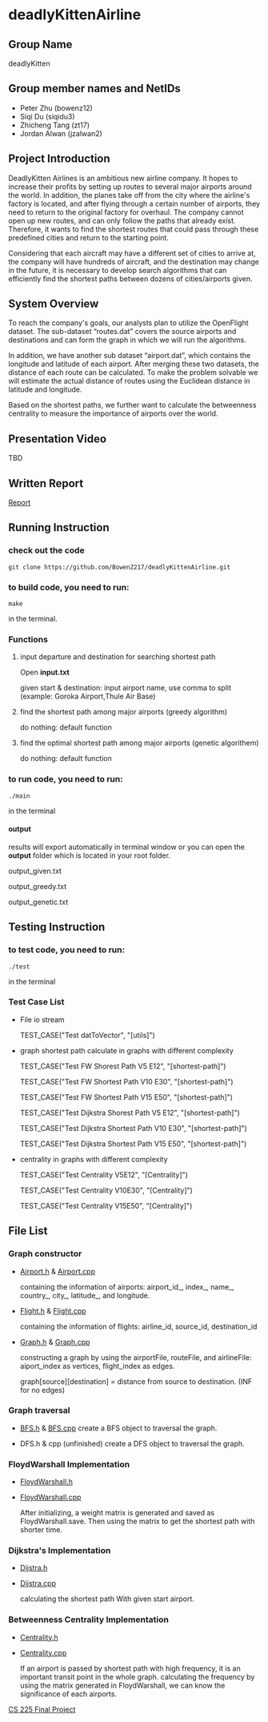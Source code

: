 # deadlyKittenAirline

## Group Name

deadlyKitten

## Group member names and NetIDs

* Peter Zhu (bowenz12)
* Siqi Du (siqidu3)
* Zhicheng Tang (zt17)
* Jordan Alwan (jzalwan2)

## Project Introduction

DeadlyKitten Airlines is an ambitious new airline company. It hopes to increase their profits by setting up routes to several major airports around the world. In addition, the planes take off from the city where the airline's factory is located, and after flying through a certain number of airports, they need to return to the original factory for overhaul. The company cannot open up new routes, and can only follow the paths that already exist. Therefore, it wants to find the shortest routes that could pass through these predefined cities and return to the starting point.

Considering that each aircraft may have a different set of cities to arrive at, the company will have hundreds of aircraft, and the destination may change in the future, it is necessary to develop search algorithms that can efficiently find the shortest paths between dozens of cities/airports given.

## System Overview

To reach the company's goals, our analysts plan to utilize the OpenFlight dataset. The sub-dataset “routes.dat” covers the source airports and destinations and can form the graph in which we will run the algorithms.

In addition, we have another sub dataset “airport.dat”, which contains the longitude and latitude of each airport. After merging these two datasets, the distance of each route can be calculated. To make the problem solvable we will estimate the actual distance of routes using the Euclidean distance in latitude and longitude.

Based on the shortest paths, we further want to calculate the betweenness centrality to measure the importance of airports over the world.

## Presentation Video
TBD

## Written Report
[Report](https://github.com/BowenZ217/deadlyKittenAirline/blob/main/report.md)

## Running Instruction
### check out the code
```
git clone https://github.com/BowenZ217/deadlyKittenAirline.git
```
### to build code, you need to run:
 ```make
make
```
in the terminal.

### Functions
1. input departure and destination for searching shortest path

    Open **input.txt**
    
    given start & destination: input airport name, use comma to split (example: Goroka Airport,Thule Air Base)

2. find the shortest path among major airports (greedy algorithm)

    do nothing: default function    

3. find the optimal shortest path among major airports (genetic algorithem)

    do nothing: default function    


### to run code, you need to run:
 ```main
./main
```
in the terminal

#### output
results will export automatically in terminal window or you can open the **output** folder which is located in your root folder.

output_given.txt

output_greedy.txt

output_genetic.txt

## Testing Instruction
### to test code, you need to run:
 ```test
./test
```
in the terminal



### Test Case List

* File io stream

    TEST_CASE("Test datToVector", "[utils]")

* graph shortest path calculate in graphs with different complexity

    TEST_CASE("Test FW Shorest Path V5 E12", "[shortest-path]") 

    TEST_CASE("Test FW Shortest Path V10 E30", "[shortest-path]") 

    TEST_CASE("Test FW Shortest Path V15 E50", "[shortest-path]") 

    TEST_CASE("Test Dijkstra Shorest Path V5 E12", "[shortest-path]") 

    TEST_CASE("Test Dijkstra Shortest Path V10 E30", "[shortest-path]") 

    TEST_CASE("Test Dijkstra Shortest Path V15 E50", "[shortest-path]") 

* centrality in graphs with different complexity
    
    TEST_CASE("Test Centrality V5E12", "[Centrality]") 

    TEST_CASE("Test Centrality V10E30", "[Centrality]") 

    TEST_CASE("Test Centrality V15E50", "[Centrality]") 



## File List
### Graph constructor
* [Airport.h](https://github.com/BowenZ217/deadlyKittenAirline/blob/main/src/Airport.h) & [Airport.cpp](https://github.com/BowenZ217/deadlyKittenAirline/blob/main/src/Airport.cpp)

    containing the information of airports: airport_id_, index_, name_, country_, city_, latitude_, and longitude.

* [Flight.h](https://github.com/BowenZ217/deadlyKittenAirline/blob/main/src/Flight.h) & [Flight.cpp](https://github.com/BowenZ217/deadlyKittenAirline/blob/main/src/Flight.cpp)

    containing the information of flights: airline_id, source_id, destination_id

* [Graph.h](https://github.com/BowenZ217/deadlyKittenAirline/blob/main/src/Graph.h) & [Graph.cpp](https://github.com/BowenZ217/deadlyKittenAirline/blob/main/src/Graph.cpp)

    constructing a graph by using the airportFile, routeFile, and airlineFile: aiport_index as vertices, flight_index as edges.

    graph[source][destination] = distance from source to destination. (INF for no edges)

### Graph traversal


* [BFS.h](https://github.com/BowenZ217/deadlyKittenAirline/blob/main/src/graphTraversal/BFS.h) & [BFS.cpp](https://github.com/BowenZ217/deadlyKittenAirline/blob/main/src/graphTraversal/BFS.cpp)
create a BFS object to traversal the graph. 

* DFS.h & cpp (unfinished)
create a DFS object to traversal the graph. 

### FloydWarshall Implementation
* [FloydWarshall.h](https://github.com/BowenZ217/deadlyKittenAirline/blob/main/src/FloydWarshall.h)
* [FloydWarshall.cpp](https://github.com/BowenZ217/deadlyKittenAirline/blob/main/src/FloydWarshall.cpp)

    After initializing, a weight matrix is generated and saved as FloydWarshall.save. Then using the matrix to get the shortest path with shorter time.

### Dijkstra's Implementation
* [Dijstra.h](https://github.com/BowenZ217/deadlyKittenAirline/blob/main/src/Dijkstra.h)
* [Dijstra.cpp](https://github.com/BowenZ217/deadlyKittenAirline/blob/main/src/Dijkstra.cpp)

    calculating the shortest path With given start airport.

### Betweenness Centrality Implementation
* [Centrality.h](https://github.com/BowenZ217/deadlyKittenAirline/blob/main/src/Centrality.h)
* [Centrality.cpp](https://github.com/BowenZ217/deadlyKittenAirline/blob/main/src/Centrality.cpp)

    If an airport is passed by shortest path with high frequency, it is an important transit point in the whole graph.
    calculating the frequency by using the matrix generated in FloydWarshall, we can know the significance of each airports.





[CS 225 Final Project](https://courses.engr.illinois.edu/cs225/fa2022/pages/final_project.html)
